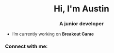 <h1 align="center">Hi, I'm Austin</h1>
<h3 align="center">A junior developer</h3>

- I’m currently working on **Breakout Game**

<h3 align="left">Connect with me:</h3>
<p align="left">
</p>

